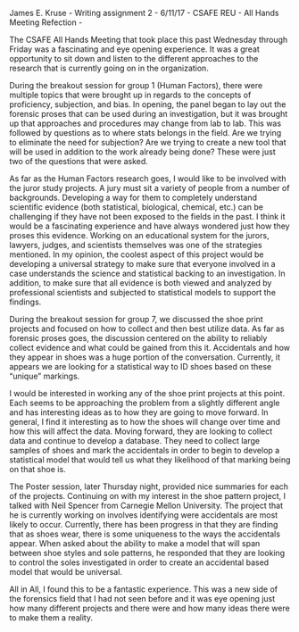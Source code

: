James E. Kruse -
Writing assignment 2 -
6/11/17 -
CSAFE REU -
All Hands Meeting Refection -

   The CSAFE All Hands Meeting that took place this past Wednesday through Friday was a fascinating and eye opening experience. It was a great opportunity to sit down and listen to the different approaches to the research that is currently going on in the organization. 

   During the breakout session for group 1 (Human Factors), there were multiple topics that were brought up in regards to the concepts of proficiency, subjection, and bias.  In opening, the panel began to lay out the forensic proses that can be used during an investigation, but it was brought up that approaches and procedures may change from lab to lab. This was followed by questions as to where stats belongs in the field. Are we trying to eliminate the need for subjection? Are we trying to create a new tool that will be used in addition to the work already being done? These were just two of the questions that were asked. 

   As far as the Human Factors research goes, I would like to be involved with the juror study projects. A jury must sit a variety of people from a number of backgrounds. Developing a way for them to completely understand scientific evidence (both statistical, biological, chemical, etc.) can be challenging if they have not been exposed to the fields in the past.  I think it would be a fascinating experience and have always wondered just how they proses this evidence. Working on an educational system for the jurors, lawyers, judges, and scientists themselves was one of the strategies mentioned. In my opinion, the coolest aspect of this project would be developing a universal strategy to make sure that everyone involved in a case understands the science and statistical backing to an investigation. In addition, to make sure that all evidence is both viewed and analyzed by professional scientists and subjected to statistical models to support the findings. 

   During the breakout session for group 7, we discussed the shoe print projects and focused on how to collect and then best utilize data. As far as forensic proses goes, the discussion centered on the ability to reliably collect evidence and what could be gained from this it. Accidentals and how they appear in shoes was a huge portion of the conversation. Currently, it appears we are looking for a statistical way to ID shoes based on these “unique” markings. 

   I would be interested in working any of the shoe print projects at this point. Each seems to be approaching the problem from a slightly different angle and has interesting ideas as to how they are going to move forward. In general, I find it interesting as to how the shoes will change over time and how this will affect the data. Moving forward, they are looking to collect data and continue to develop a database. They need to collect large samples of shoes and mark the accidentals in order to begin to develop a statistical model that would tell us what they likelihood of that marking being on that shoe is. 

   The Poster session, later Thursday night, provided nice summaries for each of the projects. Continuing on with my interest in the shoe pattern project, I talked with Neil Spencer from Carnegie Mellon University. The project that he is currently working on involves identifying were accidentals are most likely to occur. Currently, there has been progress in that they are finding that as shoes wear, there is some uniqueness to the ways the accidentals appear. When asked about the ability to make a model that will span between shoe styles and sole patterns, he responded that they are looking to control the soles investigated in order to create an accidental based model that would be universal. 

   All in All, I found this to be a fantastic experience. This was a new side of the forensics field that I had not seen before and it was eye opening just how many different projects and there were and how many ideas there were to make them a reality. 

